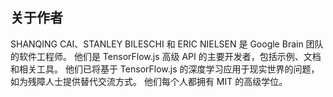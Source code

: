 ## 关于作者

SHANQING CAI、STANLEY BILESCHI 和 ERIC NIELSEN 是 Google Brain 团队的软件工程师。 他们是 TensorFlow.js 高级 API 的主要开发者，包括示例、文档和相关工具。 他们已将基于 TensorFlow.js 的深度学习应用于现实世界的问题，如为残障人士提供替代交流方式。 他们每个人都拥有 MIT 的高级学位。
